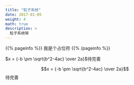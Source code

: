 ```yaml
---
title: "粒子系统"
date: 2017-01-05
weight: 4
math: true
description: >
  粒子系统呀
---
```


{{% pageinfo %}}
我是个占位符
{{% /pageinfo %}}

$x = {-b \pm \sqrt{b^2-4ac} \over 2a}$待完善

$$x = {-b \pm \sqrt{b^2-4ac} \over 2a}$$待完善